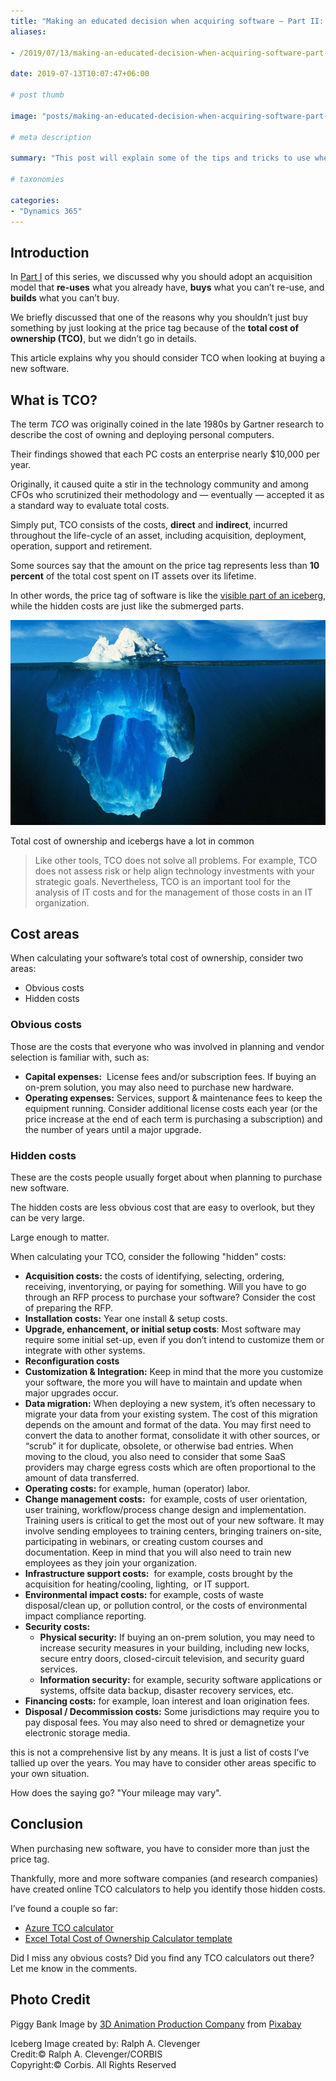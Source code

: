 ```yaml
---
title: "Making an educated decision when acquiring software — Part II: Total Cost of Ownership"
aliases:

- /2019/07/13/making-an-educated-decision-when-acquiring-software-part-ii-total-cost-of-ownership

date: 2019-07-13T10:07:47+06:00

# post thumb

image: "posts/making-an-educated-decision-when-acquiring-software-part-ii-total-cost-of-ownership/featured-image.jpg"

# meta description

summary: "This post will explain some of the tips and tricks to use when buying new software that will help you make an educated decision."

# taxonomies

categories:
- "Dynamics 365"
---
```

## Introduction

In [Part I](/2019/07/10/making-an-educated-decision-when-acquiring-software/) of this series, we discussed why you should adopt an acquisition model that **re-uses** what you already have, **buys** what you can’t re-use, and **builds** what you can’t buy.

We briefly discussed that one of the reasons why you shouldn’t just buy something by just looking at the price tag because of the **total cost of ownership (TCO)**, but we didn’t go in details.

This article explains why you should consider TCO when looking at buying a new software.

## What is TCO?

The term _TCO_ was originally coined in the late 1980s by Gartner research to describe the cost of owning and deploying personal computers.

Their findings showed that each PC costs an enterprise nearly $10,000 per year.

Originally, it caused quite a stir in the technology community and among CFOs who scrutinized their methodology and — eventually — accepted it as a standard way to evaluate total costs.

Simply put, TCO consists of the costs, **direct** and **indirect**, incurred throughout the life-cycle of an asset, including acquisition, deployment, operation, support and retirement.

Some sources say that the amount on the price tag represents less than **10 percent** of the total cost spent on IT assets over its lifetime.

In other words, the price tag of software is like the [visible part of an iceberg](https://icebergfinder.com/s/facts), while the hidden costs are just like the submerged parts.

![Iceberg showing partially submerged portion](523019984_2d32a7bf96_z.jpg)

Total cost of ownership and icebergs have a lot in common

> Like other tools, TCO does not solve all problems. For example, TCO does not assess risk or help align technology investments with your strategic goals. Nevertheless, TCO is an important tool for the analysis of IT costs and for the management of those costs in an IT organization.

## Cost areas

When calculating your software’s total cost of ownership, consider two areas:

- Obvious costs
- Hidden costs

### Obvious costs

Those are the costs that everyone who was involved in planning and vendor selection is familiar with, such as:

- **Capital expenses:**  License fees and/or subscription fees. If buying an on-prem solution, you may also need to purchase new hardware.
- **Operating expenses:** Services, support & maintenance fees to keep the equipment running. Consider additional license costs each year (or the price increase at the end of each term is purchasing a subscription) and the number of years until a major upgrade.

### Hidden costs

These are the costs people usually forget about when planning to purchase new software.

The hidden costs are less obvious cost that are easy to overlook, but they can be very large.

Large enough to matter.

When calculating your TCO, consider the following "hidden" costs:

- **Acquisition costs:** the costs of identifying, selecting, ordering, receiving, inventorying, or paying for something. Will you have to go through an RFP process to purchase your software? Consider the cost of preparing the RFP.
- **Installation costs:** Year one install & setup costs.
- **Upgrade, enhancement, or initial setup costs**: Most software may require some initial set-up, even if you don’t intend to customize them or integrate with other systems.
- **Reconfiguration costs**
- **Customization & Integration:** Keep in mind that the more you customize your software, the more you will have to maintain and update when major upgrades occur.
- **Data migration:** When deploying a new system, it’s often necessary to migrate your data from your existing system. The cost of this migration depends on the amount and format of the data. You may first need to convert the data to another format, consolidate it with other sources, or “scrub” it for duplicate, obsolete, or otherwise bad entries. When moving to the cloud, you also need to consider that some SaaS providers may charge egress costs which are often proportional to the amount of data transferred.
- **Operating costs:** for example, human (operator) labor.
- **Change management costs:**  for example, costs of user orientation, user training, workflow/process change design and implementation. Training users is critical to get the most out of your new software. It may involve sending employees to training centers, bringing trainers on-site, participating in webinars, or creating custom courses and documentation. Keep in mind that you will also need to train new employees as they join your organization.
- **Infrastructure support costs:**  for example, costs brought by the acquisition for heating/cooling, lighting,  or IT support.
- **Environmental impact costs:** for example, costs of waste disposal/clean up, or pollution control, or the costs of environmental impact compliance reporting.
- **Security costs:**
  - **Physical security:** If buying an on-prem solution, you may need to increase security measures in your building, including new locks, secure entry doors, closed-circuit television, and security guard services.
  - **Information security:** for example, security software applications or systems, offsite data backup, disaster recovery services, etc.
- **Financing costs:** for example, loan interest and loan origination fees.
- **Disposal / Decommission costs:** Some jurisdictions may require you to pay disposal fees. You may also need to shred or demagnetize your electronic storage media.

this is not a comprehensive list by any means. It is just a list of costs I’ve tallied up over the years. You may have to consider other areas specific to your own situation.

How does the saying go? "Your mileage may vary".

## Conclusion

When purchasing new software, you have to consider more than just the price tag.

Thankfully, more and more software companies (and research companies) have created online TCO calculators to help you identify those hidden costs.

I’ve found a couple so far:

- [Azure TCO calculator](https://azure.microsoft.com/en-us/pricing/tco/calculator/)
- [Excel Total Cost of Ownership Calculator template](https://templates.office.com/en-us/Total-cost-of-ownership-calculator-TM01184041)

Did I miss any obvious costs? Did you find any TCO calculators out there? Let me know in the comments.

## Photo Credit

Piggy Bank Image by [3D Animation Production Company](https://pixabay.com/users/QuinceMedia-1031690/?utm_source=link-attribution&utm_medium=referral&utm_campaign=image&utm_content=2889042) from [Pixabay](https://pixabay.com/?utm_source=link-attribution&utm_medium=referral&utm_campaign=image&utm_content=2889042)

Iceberg Image created by: Ralph A. Clevenger  
Credit:© Ralph A. Clevenger/CORBIS  
Copyright:© Corbis. All Rights Reserved
